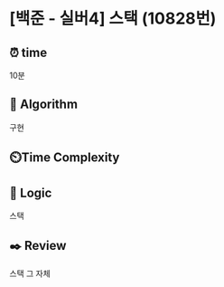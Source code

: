 # [백준 - 실버4] 스택 (10828번)
## ⏰ time
10분

## 📌 Algorithm
구현

## ⏲️Time Complexity

## 📍 Logic
스택

## ✒️ Review
스택 그 자체
